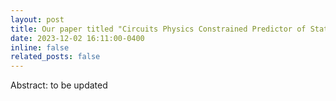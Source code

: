 ```yaml
---
layout: post
title: Our paper titled "Circuits Physics Constrained Predictor of Static IR Drop with Limited Data" has been accepted with 2024 DATE!
date: 2023-12-02 16:11:00-0400
inline: false
related_posts: false
---
```

Abstract: to be updated
